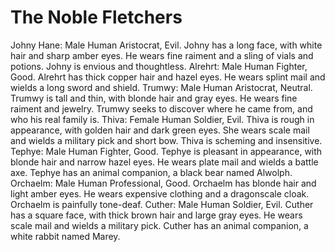 # The Noble Fletchers

Johny Hane: Male Human Aristocrat, Evil. Johny has a long face, with white hair and sharp amber eyes. He wears fine raiment and a sling of vials and potions. Johny is envious and thoughtless.
Alrehrt: Male Human Fighter, Good. Alrehrt has thick copper hair and hazel eyes. He wears splint mail and wields a long sword and shield.
Trumwy: Male Human Aristocrat, Neutral. Trumwy is tall and thin, with blonde hair and gray eyes. He wears fine raiment and jewelry. Trumwy seeks to discover where he came from, and who his real family is.
Thiva: Female Human Soldier, Evil. Thiva is rough in appearance, with golden hair and dark green eyes. She wears scale mail and wields a military pick and short bow. Thiva is scheming and insensitive.
Tephye: Male Human Fighter, Good. Tephye is pleasant in appearance, with blonde hair and narrow hazel eyes. He wears plate mail and wields a battle axe. Tephye has an animal companion, a black bear named Alwolph.
Orchaelm: Male Human Professional, Good. Orchaelm has blonde hair and light amber eyes. He wears expensive clothing and a dragonscale cloak. Orchaelm is painfully tone-deaf.
Cuther: Male Human Soldier, Evil. Cuther has a square face, with thick brown hair and large gray eyes. He wears scale mail and wields a military pick. Cuther has an animal companion, a white rabbit named Marey.